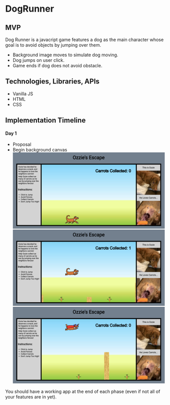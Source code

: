 # DogRunner


## MVP
Dog Runner is a javacript game features a dog as the main character whose goal is to avoid objects by jumping over them. 

- Background image moves to simulate dog moving.
- Dog jumps on user click.
- Game ends if dog does not avoid obstacle.

## Technologies, Libraries, APIs
- Vanilla JS
- HTML
- CSS

## Implementation Timeline
#### Day 1
- Proposal
- Begin background canvas
![Screenshot 2](./assets/images/screenshot2.png)
![Screenshot 1](./assets/images/screenshot1.png)
![Screenshot 3](./assets/images/screenshot3.png)


You should have a working app at the end of each phase (even if not all of your features are in yet).